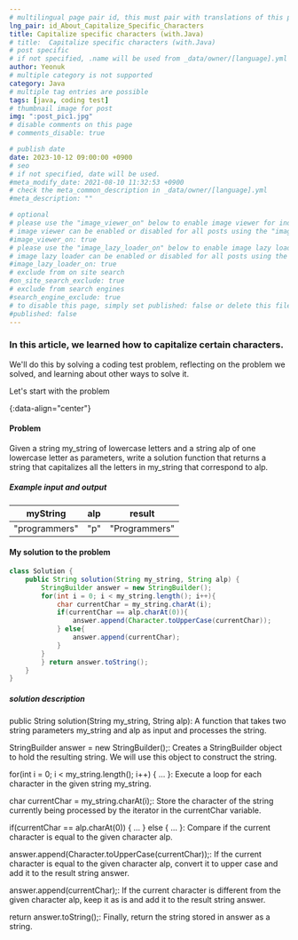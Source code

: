 ```yaml
---
# multilingual page pair id, this must pair with translations of this page. (This name must be unique)
lng_pair: id_About_Capitalize_Specific_Characters
title: Capitalize specific characters (with.Java)
# title:  Capitalize specific characters (with.Java)
# post specific
# if not specified, .name will be used from _data/owner/[language].yml
author: Yeonuk
# multiple category is not supported
category: Java
# multiple tag entries are possible
tags: [java, coding test]
# thumbnail image for post
img: ":post_pic1.jpg"
# disable comments on this page
# comments_disable: true

# publish date
date: 2023-10-12 09:00:00 +0900
# seo
# if not specified, date will be used.
#meta_modify_date: 2021-08-10 11:32:53 +0900
# check the meta_common_description in _data/owner/[language].yml
#meta_description: ""

# optional
# please use the "image_viewer_on" below to enable image viewer for individual pages or posts (_posts/ or [language]/_posts folders).
# image viewer can be enabled or disabled for all posts using the "image_viewer_posts: true" setting in _data/conf/main.yml.
#image_viewer_on: true
# please use the "image_lazy_loader_on" below to enable image lazy loader for individual pages or posts (_posts/ or [language]/_posts folders).
# image lazy loader can be enabled or disabled for all posts using the "image_lazy_loader_posts: true" setting in _data/conf/main.yml.
#image_lazy_loader_on: true
# exclude from on site search
#on_site_search_exclude: true
# exclude from search engines
#search_engine_exclude: true
# to disable this page, simply set published: false or delete this file
#published: false
---
```


<!-- outline-start -->

### In this article, we learned how to capitalize certain characters.

We'll do this by solving a coding test problem, reflecting on the problem we solved, and learning about other ways to solve it.

Let's start with the problem

{:data-align="center"}

<!-- outline-end -->

#### Problem

Given a string my_string of lowercase letters and a string alp of one lowercase letter as parameters, write a solution function that returns a string that capitalizes all the letters in my_string that correspond to alp.

##### Example input and output

| myString      | alp | result        |
| ------------- | --- | ------------- |
| "programmers" | "p" | "Programmers" |

<!-- | start_num | end_num | result |
| --------- | ------- | ------ |
| 10 | 3 | 0 | -->

#### My solution to the problem

```java
class Solution {
    public String solution(String my_string, String alp) {
        StringBuilder answer = new StringBuilder();
        for(int i = 0; i < my_string.length(); i++){
            char currentChar = my_string.charAt(i);
            if(currentChar == alp.charAt(0)){
                answer.append(Character.toUpperCase(currentChar));
            } else{
                answer.append(currentChar);
            }
        }
        } return answer.toString();
    }
}
```

##### solution description

public String solution(String my_string, String alp): A function that takes two string parameters my_string and alp as input and processes the string.

StringBuilder answer = new StringBuilder();: Creates a StringBuilder object to hold the resulting string. We will use this object to construct the string.

for(int i = 0; i < my_string.length(); i++) { ... }: Execute a loop for each character in the given string my_string.

char currentChar = my_string.charAt(i);: Store the character of the string currently being processed by the iterator in the currentChar variable.

if(currentChar == alp.charAt(0)) { ... } else { ... }: Compare if the current character is equal to the given character alp.

answer.append(Character.toUpperCase(currentChar));: If the current character is equal to the given character alp, convert it to upper case and add it to the result string answer.

answer.append(currentChar);: If the current character is different from the given character alp, keep it as is and add it to the result string answer.

return answer.toString();: Finally, return the string stored in answer as a string.
